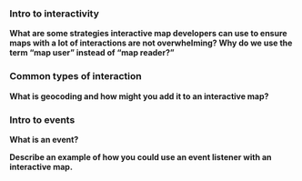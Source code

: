 ### Intro to interactivity

**What are some strategies interactive map developers can use to ensure maps with a lot of interactions are not overwhelming?
Why do we use the term “map user” instead of “map reader?”**

### Common types of interaction

**What is geocoding and how might you add it to an interactive map?**

### Intro to events

**What is an event?**

**Describe an example of how you could use an event listener with an interactive map.**
